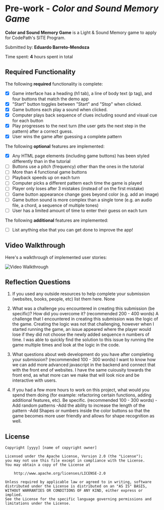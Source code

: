 # Pre-work - *Color and Sound Memory Game*

**Color and Sound Memory Game** is a Light & Sound Memory game to apply for CodePath's SITE Program. 

Submitted by: **Eduardo Barreto-Mendoza**

Time spent: **4** hours spent in total

## Required Functionality

The following **required** functionality is complete:

* [X] Game interface has a heading (h1 tab), a line of body text (p tag), and four buttons that match the demo app
* [X] "Start" button toggles between "Start" and "Stop" when clicked. 
* [X] Game buttons each play a sound when clicked. 
* [X] Computer plays back sequence of clues including sound and visual cue for each button
* [X] Play progresses to the next turn (the user gets the next step in the pattern) after a correct guess. 
* [X] User wins the game after guessing a complete pattern

The following **optional** features are implemented:

* [X] Any HTML page elements (including game buttons) has been styled differently than in the tutorial
* [ ] Buttons use a pitch (frequency) other than the ones in the tutorial
* [ ] More than 4 functional game buttons
* [ ] Playback speeds up on each turn
* [ ] Computer picks a different pattern each time the game is played
* [ ] Player only loses after 3 mistakes (instead of on the first mistake)
* [ ] Game button appearance change goes beyond color (e.g. add an image)
* [ ] Game button sound is more complex than a single tone (e.g. an audio file, a chord, a sequence of multiple tones)
* [ ] User has a limited amount of time to enter their guess on each turn

The following **additional** features are implemented:

- [ ] List anything else that you can get done to improve the app!

## Video Walkthrough

Here's a walkthrough of implemented user stories:

<img src='http://g.recordit.co/ZBJhWwxnz7.gif' title='Video Walkthrough' width='' alt='Video Walkthrough' />

## Reflection Questions
1. If you used any outside resources to help complete your submission (websites, books, people, etc) list them here. 
None 

2. What was a challenge you encountered in creating this submission (be specific)? How did you overcome it? (recommended 200 - 400 words) 
A challenge that I encountered in creating this submission was the logic of the game. Creating the logic was not that challenging,
however when I started running the game, an issue appeared where the player would lose if they did not choose the newly added sequence n numbers of time.
I was able to quickly find the solution to this issue by running the game multiple times and look at the logic in the code.

3. What questions about web development do you have after completing your submission? (recommended 100 - 300 words) 
I want to know how we can add more advanced javascript in the backend and connect that with the front end of websites.
I have the same cuiousity towards the front end, as what more can we make that will look nice and be interactive with users.

4. If you had a few more hours to work on this project, what would you spend them doing (for example: refactoring certain functions, adding additional features, etc). Be specific. (recommended 100 - 300 words) 
-Add random patterns
-Add the ability to increase the length of the pattern
-Add Shapes or numbers inside the color buttons so that the game becomes more user friendly and allows for shape recognition as well.




## License

    Copyright [yyyy] [name of copyright owner]

    Licensed under the Apache License, Version 2.0 (the "License");
    you may not use this file except in compliance with the License.
    You may obtain a copy of the License at

        http://www.apache.org/licenses/LICENSE-2.0

    Unless required by applicable law or agreed to in writing, software
    distributed under the License is distributed on an "AS IS" BASIS,
    WITHOUT WARRANTIES OR CONDITIONS OF ANY KIND, either express or implied.
    See the License for the specific language governing permissions and
    limitations under the License.